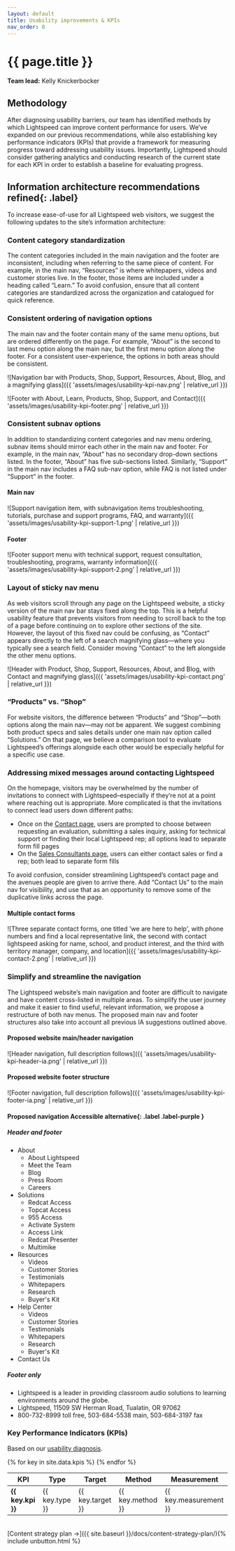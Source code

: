 ```yaml
---
layout: default
title: Usability improvements & KPIs
nav_order: 8
---
```


# {{ page.title }}

**Team lead:** Kelly Knickerbocker

## Methodology

After diagnosing usability barriers, our team has identified methods by which Lightspeed can improve content performance for users. We’ve expanded on our previous recommendations, while also establishing key performance indicators (KPIs) that provide a framework for measuring progress toward addressing usability issues. Importantly, Lightspeed should consider gathering analytics and conducting research of the current state for each KPI in order to establish a baseline for evaluating progress.

## Information architecture recommendations **refined**{: .label}

To increase ease-of-use for all Lightspeed web visitors, we suggest the following updates to the site’s information architecture: 

### Content category standardization
The content categories included in the main navigation and the footer are inconsistent, including when referring to the same piece of content. For example, in the main nav, “Resources” is where whitepapers, videos and customer stories live. In the footer, those items are included under a heading called “Learn.” To avoid confusion, ensure that all content categories are standardized across the organization and catalogued for quick reference.

### Consistent ordering of navigation options
The main nav and the footer contain many of the same menu options, but are ordered differently on the page. For example, “About” is the second to last menu option along the main nav, but the first menu option along the footer. For a consistent user-experience, the options in both areas should be consistent.

![Navigation bar with Products, Shop, Support, Resources, About, Blog, and a magnifying glass]({{ 'assets/images/usability-kpi-nav.png' | relative_url }})

![Footer with About, Learn, Products, Shop, Support, and Contact]({{ 'assets/images/usability-kpi-footer.png' | relative_url }})

### Consistent subnav options
In addition to standardizing content categories and nav menu ordering, subnav items should mirror each other in the main nav and footer. For example, in the main nav, “About” has no secondary drop-down sections listed. In the footer, “About” has five sub-sections listed. Similarly, “Support” in the main nav includes a FAQ sub-nav option, while FAQ is not listed under “Support” in the footer. 

#### Main nav

![Support navigation item, with subnavigation items troubleshooting, tutorials, purchase and support programs, FAQ, and warranty]({{ 'assets/images/usability-kpi-support-1.png' | relative_url }})

#### Footer

![Footer support menu with technical support, request consultation, troubleshooting, programs, warranty information]({{ 'assets/images/usability-kpi-support-2.png' | relative_url }})

### Layout of sticky nav menu
As web visitors scroll through any page on the Lightspeed website, a sticky version of the main nav bar stays fixed along the top. This is a helpful usability feature that prevents visitors from needing to scroll back to the top of a page before continuing on to explore other sections of the site. However, the layout of this fixed nav could be confusing, as “Contact” appears directly to the left of a search magnifying glass—where you typically see a search field. Consider moving “Contact” to the left alongside the other menu options.  

![Header with Product, Shop, Support, Resources, About, and Blog, with Contact and magnifying glass]({{ 'assets/images/usability-kpi-contact.png' | relative_url }})

### “Products” vs. “Shop”
For website visitors, the difference between “Products” and “Shop”—both options along  the main nav—may not be apparent. We suggest combining both product specs and sales details under one main nav option called “Solutions.” On that page, we believe a comparison tool to evaluate Lightspeed’s offerings alongside each other would be especially helpful for a specific use case. 

### Addressing mixed messages around contacting Lightspeed
On the homepage, visitors may be overwhelmed by the number of invitations to connect with Lightspeed–especially if they’re not at a point where reaching out is appropriate. More complicated is that the invitations to connect lead users down different paths:

- Once on the [Contact page](https://www.lightspeed-tek.com/contact/), users are prompted to choose between requesting an evaluation, submitting a sales inquiry, asking for technical support or finding their local Lightspeed rep; all options lead to separate form fill pages
- On the [Sales Consultants page](https://www.lightspeed-tek.com/about-us/sales-consultants/), users can either contact sales or find a rep; both lead to separate form fills

To avoid confusion, consider streamlining Lightspeed’s contact page and the avenues people are given to arrive there. Add “Contact Us” to the main nav for visibility, and use that as an opportunity to remove some of the duplicative links across the page.

#### Multiple contact forms
![Three separate contact forms, one titled 'we are here to help', with phone numbers and find a local representative link, the second with contact lightspeed asking for name, school, and product interest, and the third with territory manager, company, and location]({{ 'assets/images/usability-kpi-contact-2.png' | relative_url }})

### Simplify and streamline the navigation 
The Lightspeed website’s main navigation and footer are difficult to navigate and have content cross-listed in multiple areas. To simplify the user journey and make it easier to find useful, relevant information, we propose a restructure of both nav menus. The proposed main nav and footer structures also take into account all previous IA suggestions outlined above.

#### Proposed website main/header navigation

![Header navigation, full description follows]({{ 'assets/images/usability-kpi-header-ia.png' | relative_url }})


#### Proposed website footer structure

![Footer navigation, full description follows]({{ 'assets/images/usability-kpi-footer-ia.png' | relative_url }})

#### Proposed navigation **Accessible alternative**{: .label .label-purple }

##### Header and footer

- About
  - About Lightspeed
  - Meet the Team
  - Blog
  - Press Room
  - Careers
- Solutions
  - Redcat Access
  - Topcat Access
  - 955 Access
  - Activate System
  - Access Link
  - Redcat Presenter
  - Multimike
- Resources
  - Videos
  - Customer Stories
  - Testimonials
  - Whitepapers
  - Research
  - Buyer's Kit
- Help Center
  - Videos
  - Customer Stories
  - Testimonials
  - Whitepapers
  - Research
  - Buyer's Kit
- Contact Us

##### Footer only

 - Lightspeed is a leader in providing classroom audio solutions to learning environments around the globe.
 - Lightspeed, 11509 SW Herman Road, Tualatin, OR 97062
 - 800-732-8999 toll free, 503-684-5538 main, 503-684-3197 fax

### Key Performance Indicators (KPIs)
<span class="fs-3">Based on our <a href="{{ 'usability-diagnosis' | relative_url }}">usability diagnosis</a>.</span>

<table>
    <thead>
        <tr>
        <th>KPI</th>
        <th>Type</th>
        <th>Target</th>
        <th>Method</th>
        <th>Measurement</th>
        </tr>
    </thead>    
    <tbody>
        {% for key in site.data.kpis %}
        <tr><td><strong>{{ key.kpi }}</strong></td>
        <td>{{ key.type }}</td>
        <td>{{ key.target }}</td>
        <td>{{ key.method }}</td>
        <td>{{ key.measurement }}</td></tr>
    {% endfor %}
    </tbody>
</table>

<br>
[Content strategy plan →]({{ site.baseurl }}/docs/content-strategy-plan/){% include unbutton.html %}
